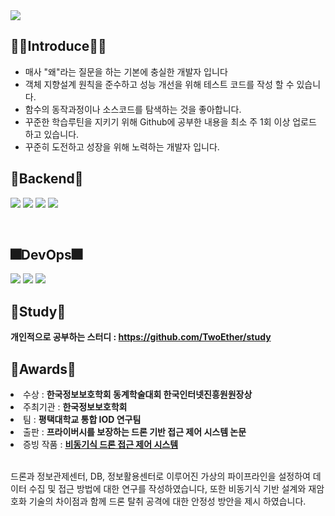 <img src="https://capsule-render.vercel.app/api?type=wave&color=auto&height=300&section=header&text=HyeonIl%20Lee&fontSize=90" />

<h2 align="left">🤷‍♂️Introduce🤷‍♂️</h2>
<ul>
  <li> 매사 "왜"라는 질문을 하는 기본에 충실한 개발자 입니다 </li>
  <li> 객체 지향설계 원칙을 준수하고 성능 개선을 위해 테스트 코드를 작성 할 수 있습니다. </li>
  <li> 함수의 동작과정이나 소스코드를 탐색하는 것을 좋아합니다.</li>
  <li> 꾸준한 학습루틴을 지키기 위해 Github에 공부한 내용을 최소 주 1회 이상 업로드 하고 있습니다.</li>
  <li> 꾸준히 도전하고 성장을 위해 노력하는 개발자 입니다.</li>
</ul>

<h2 align="left">👋Backend👋</h2> 
<p align="left">

  <img src="https://img.shields.io/badge/spring-%236DB33F.svg?style=for-the-badge&logo=spring&logoColor=white"/>
  <img src="https://img.shields.io/badge/java-%23ED8B00.svg?style=for-the-badge&logo=openjdk&logoColor=white"/>
  <img src="https://img.shields.io/badge/python-3670A0?style=for-the-badge&logo=python&logoColor=ffdd54"/>
  <img src="https://img.shields.io/badge/mysql-4479A1.svg?style=for-the-badge&logo=mysql&logoColor=white"/>
</p><br>

<h2 align="left">🎆DevOps🎆</h2> 
<p align="left">
  <img src="https://img.shields.io/badge/AWS-%23FF9900.svg?style=for-the-badge&logo=amazon-aws&logoColor=white"/>
  <img src="https://img.shields.io/badge/github%20actions-%232671E5.svg?style=for-the-badge&logo=githubactions&logoColor=white"/>
  <img src="https://img.shields.io/badge/github-%23121011.svg?style=for-the-badge&logo=github&logoColor=white"/>
</p>


<h2 align="left">🎀Study🎀</h2>
<p><strong>개인적으로 공부하는 스터디 : <a href="https://github.com/TwoEther/study">https://github.com/TwoEther/study</a></strong></p>


<h2 align="left">🎋Awards🎋</h2> 
<li>수상 : <strong>한국정보보호학회 동계학술대회 한국인터넷진흥원원장상</strong></li>
<li>주최기관 : <strong>한국정보보호학회</strong></li>
<li>팀 : <strong>평택대학교 통합 IOD 연구팀</strong></li>
<li>출판 : <strong>프라이버시를 보장하는 드론 기반 접근 제어 시스템 논문</strong></li>
<li>증빙 작품 : <a href="https://github.com/TwoEther/Drone_Project"><strong>비동기식 드론 접근 제어 시스템</strong></a></li>
<br><p>
드론과 정보관제센터, DB, 정보활용센터로 이루어진 가상의 파이프라인을 설정하여 데이터 수집 및 접근 방법에 대한 연구를 작성하였습니다, 또한 비동기식 기반 설계와 재암호화 기술의 차이점과 함께 드론 탈취 공격에 대한 안정성 방안을 제시 하였습니다.
</p>




